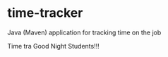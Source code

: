 # time-tracker
Java (Maven) application for tracking time on the job

Time tra
Good Night Students!!!
